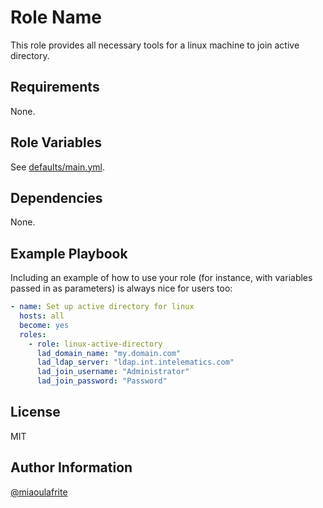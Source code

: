 Role Name
=========

This role provides all necessary tools for a linux machine to join active directory.

Requirements
------------

None.

Role Variables
--------------

See [defaults/main.yml](defaults/main.yml).

Dependencies
------------

None.

Example Playbook
----------------

Including an example of how to use your role (for instance, with variables passed in as parameters) is always nice for users too:

```yaml
- name: Set up active directory for linux
  hosts: all
  become: yes
  roles:
    - role: linux-active-directory
      lad_domain_name: "my.domain.com"
      lad_ldap_server: "ldap.int.intelematics.com"
      lad_join_username: "Administrator"
      lad_join_password: "Password"
```

License
-------

MIT

Author Information
------------------

[@miaoulafrite](https://github.com/miaoulafrite)
